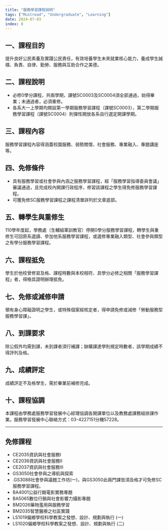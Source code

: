 ```yaml
---
title: "服務學習課程說明"
tags: ["Mustread", "Undergraduate", "Learning"]
date: 2024-07-03
index: 8
---
```


## 一、課程目的

提升良好公民素養及實踐公民責任，有效培養學生未來就業核心能力，養成學生誠樸、負責、自律、勤勞、服務與互助合作之美德。

## 二、課程說明

- 必修0學分課程，共兩學期，課號SC0003及SC0004須全部通過，始得畢業；未通過者，必須重修。
- 各系大一上學期均開設第一學期服務學習課程（課號SC0003），第二學期服務學習課程（課號SC0004）則彈性開放各系自行選定開課學期。

## 三、課程內容

服務學習課程內容得涵蓋校園服務、弱勢關懷、社會服務、專業融入、專題講座等。

## 四、免修條件

- 具有服務學習或社會參與內涵之服務學習課程，經「服務學習指導委員會議」審議通過，且完成校內開課行政程序，修習該課程之學生得免修服務學習課程。
- 可獲免修SC服務學習課程之課程清單詳列於文章底部。

## 五、轉學生與重修生

110學年度起，學務處（生輔組軍訓教官）停開0學分服務學習課程，轉學生與重修生可回原系選讀、參加他系服務學習課程，或選修專業融入類型、社會參與類型之有學分服務學習課程。

## 六、課程抵免

學生於他校曾修習及格、課程時數與本校相符、具學分必修之相關「服務學習課程」者，得檢具證明辦理抵免。

## 七、免修或減修申請

領有身心障礙證明之學生，或特殊個案經核定者，得申請免修或減修「勞動服務型服務學習課」。

## 八、到課要求

除公假外均需到課，未到課者須行補課；缺曠課達學則規定時數者，該學期成績不得評列及格。

## 九、成績評定

成績評定不及格學生，需於畢業前補修完成。

## 十、課程協調

本課程由學務處服務學習發展中心綜理協調各開課單位以及教務處課務組排課作業。服務學習發展中心聯絡方式：03-4227151分機57228。

---
## 免修課程
- CE2035資訊與社會服務I
- CE2036資訊與社會服務II
- CE2037資訊與社會服務III
- GS3050社會參與之導航與探索
- .GS3088社會參與議題工作坊(一)，與GS3050此兩門課皆須及格才可免修SC服務學習課程。
- BA4001公益行銷電影實務專題
- BA5065數位行銷與社會影響力攝影專題
- BM2026藥物濫用與服務學習
- BM2035智慧醫療之社區實踐
- LS1019偏鄉學校科學教案之發想、設計、規劃與執行 (一)
- LS1020偏鄉學校科學教案之發想、設計、規劃與執行 (二)
